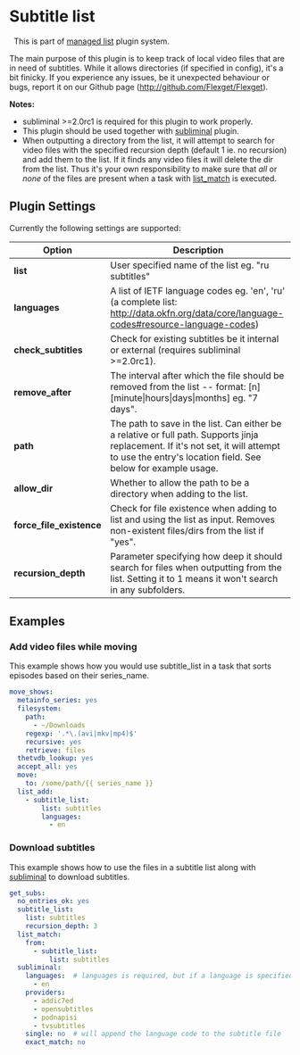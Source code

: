 # Subtitle list
<div class="alert alert-success" role="info">
  
  <span class="glyphicon glyphicon glyphicon-cog"></span>
  &nbsp; This is part of [managed list](/Plugins/List) plugin system.
</div>

The main purpose of this plugin is to keep track of local video files that are in need of subtitles. While it allows directories (if specified in config), it's a bit finicky. If you experience any issues, be it unexpected behaviour or bugs, report it on our Github page (http://github.com/Flexget/Flexget).
  

**Notes:** 

 * subliminal >=2.0rc1 is required for this plugin to work properly.
 * This plugin should be used together with [subliminal](/Plugins/subliminal) plugin.
 * When outputting a directory from the list, it will attempt to search for video files with the specified recursion depth (default 1 ie. no recursion) and add them to the list. If it finds any video files it will delete the dir from the list. Thus it's your own responsibility to make sure that *all* or *none* of the files are present when a task with [list_match](/Plugins/List/list_match) is executed.

## Plugin Settings
Currently the following settings are supported:



|  Option  |  Description  |
| --- | --- |
| **list** | User specified name of the list eg. "ru subtitles" |
| **languages** | A list of IETF language codes eg. 'en', 'ru' (a complete list: http://data.okfn.org/data/core/language-codes#resource-language-codes) |
| **check_subtitles** | Check for existing subtitles be it internal or external (requires subliminal >=2.0rc1). |
| **remove_after** | The interval after which the file should be removed from the list -- format: [n][minute&#124;hours&#124;days&#124;months] eg. "7 days". |
| **path** | The path to save in the list. Can either be a relative or full path. Supports jinja replacement. If it's not set, it will attempt to use the entry's location field. See below for example usage. |
| **allow_dir** | Whether to allow the path to be a directory when adding to the list. |
| **force_file_existence** | Check for file existence when adding to list and using the list as input. Removes non-existent files/dirs from the list if "yes". |
| **recursion_depth** | Parameter specifying how deep it should search for files when outputting from the list. Setting it to 1 means it won't search in any subfolders. |

## Examples

### Add video files while moving
This example shows how you would use subtitle_list in a task that sorts episodes based on their series_name.

```yaml
move_shows:
  metainfo_series: yes 
  filesystem:
    path:
      - ~/Downloads
    regexp: '.*\.(avi|mkv|mp4)$'
    recursive: yes
    retrieve: files
  thetvdb_lookup: yes
  accept_all: yes
  move:
    to: /some/path/{{ series_name }}
  list_add:
    - subtitle_list:
        list: subtitles
        languages:
          - en
```

### Download subtitles
This example shows how to use the files in a subtitle list along with [subliminal](/Plugins/subliminal) to download subtitles.

```yaml
get_subs:
  no_entries_ok: yes
  subtitle_list:
    list: subtitles
    recursion_depth: 3
  list_match:
    from:
      - subtitle_list:
          list: subtitles
  subliminal:
    languages:  # languages is required, but if a language is specified in subtitle_list, it takes priority
      - en
    providers: 
      - addic7ed
      - opensubtitles
      - podnapisi
      - tvsubtitles
    single: no  # will append the language code to the subtitle file
    exact_match: no
```